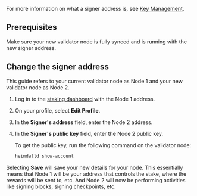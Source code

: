 
For more information on what a signer address is, see
[Key Management](../../architecture/heimdall/key-management.md).

## Prerequisites

Make sure your new validator node is fully synced and is running with the new signer address.

## Change the signer address

This guide refers to your current validator node as Node 1 and your new validator node as Node 2.

1. Log in to the [staking dashboard](https://staking.polygon.technology/) with the Node 1 address.
2. On your profile, select **Edit Profile**.
3. In the **Signer's address** field, enter the Node 2 address.
4. In the **Signer's public key** field, enter the Node 2 public key.

   To get the public key, run the following command on the validator node:

   ```sh
   heimdalld show-account
   ```

Selecting **Save** will save your new details for your node. This essentially means that Node 1 will be your address that controls the stake, where the rewards will be sent to, etc. And Node 2 will now be performing activities like signing blocks, signing checkpoints, etc.
